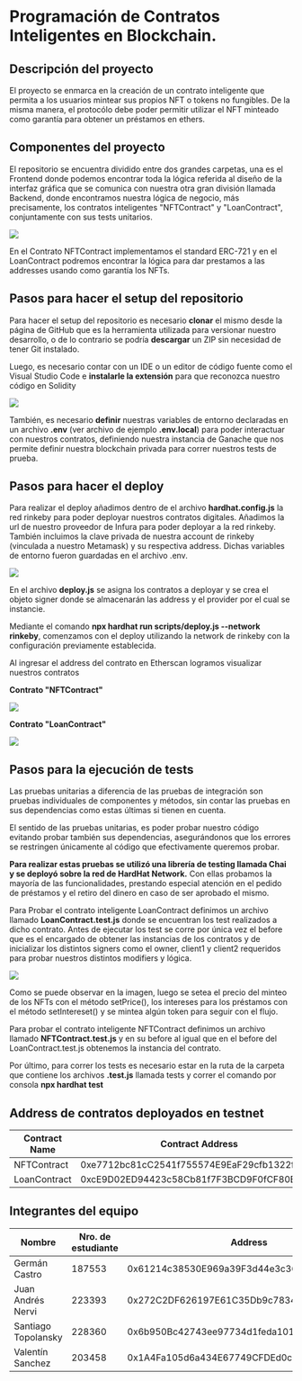 # Programación de Contratos Inteligentes en Blockchain.

## Descripción del proyecto

El proyecto se enmarca en la creación de un contrato inteligente que permita a los usuarios mintear sus propios NFT o tokens no fungibles. De la misma manera, el protocólo debe poder permitir utilizar el NFT minteado como garantía para obtener un préstamos en ethers.

## Componentes del proyecto

El repositorio se encuentra dividido entre dos grandes carpetas, una es el Frontend donde podemos encontrar toda la lógica referida al diseño de la interfaz gráfica que se comunica con nuestra otra gran división llamada Backend, donde encontramos nuestra lógica de negocio, más precisamente, los contratos inteligentes "NFTContract" y "LoanContract", conjuntamente con sus tests unitarios.

<img src="./assets/UML.jpg"/>

En el Contrato NFTContract implementamos el standard ERC-721 y en el LoanContract podremos encontrar la lógica para dar prestamos a las addresses usando como garantía los NFTs.


## Pasos para hacer el setup del repositorio

Para hacer el setup del repositorio es necesario **clonar** el mismo desde la página de GitHub que es la herramienta utilizada para versionar nuestro desarrollo, o de lo contrario se podría **descargar** un ZIP sin necesidad de tener Git instalado. 

Luego, es necesario contar con un IDE o un editor de código fuente como el Visual Studio Code e **instalarle la extensión** para que reconozca nuestro código en Solidity

<img src="./assets/solidity.png"/>

También, es necesario **definir** nuestras variables de entorno declaradas en un archivo **.env** (ver archivo de ejemplo **.env.local**) para poder interactuar con nuestros contratos, definiendo nuestra instancia de Ganache que nos permite definir nuestra blockchain privada para correr nuestros tests de prueba.

## Pasos para hacer el deploy

Para realizar el deploy añadimos dentro de el archivo **hardhat.config.js** la red rinkeby para poder deployar nuestros contratos digitales. Añadimos la url de nuestro proveedor de Infura para poder deployar a la red rinkeby. También incluimos la clave privada de nuestra account de rinkeby (vinculada a nuestro Metamask) y su respectiva address. Dichas variables de entorno fueron guardadas en el archivo .env.

<img src="./assets/rinkeby.png"/>

En el archivo **deploy.js** se asigna los contratos a deployar y se crea el objeto signer donde se almacenarán las address y el provider por el cual se instancie.

Mediante el comando **npx hardhat run scripts/deploy.js --network rinkeby**, comenzamos con el deploy utilizando la network de rinkeby con la configuración previamente establecida.

Al ingresar el address del contrato en Etherscan logramos visualizar nuestros contratos

**Contrato "NFTContract"**

<img src="./assets/NFTContract-rinkeby.png"/>

**Contrato "LoanContract"**

<img src="./assets/LoanContract-rinkeby.png"/>

## Pasos para la ejecución de tests

Las pruebas unitarias a diferencia de las pruebas de integración son pruebas individuales de componentes y métodos, sin contar las pruebas en sus dependencias como estas últimas si tienen en cuenta.

El sentido de las pruebas unitarias, es poder probar nuestro código evitando probar también sus dependencias, asegurándonos que los errores se restringen únicamente al código que efectivamente queremos probar.

**Para realizar estas pruebas se utilizó una librería de testing llamada Chai y se deployó  sobre la red de HardHat Network.** Con ellas probamos la mayoría de las funcionalidades, prestando especial atención en el pedido de préstamos y el retiro del dinero en caso de ser aprobado el mismo.

Para Probar el contrato inteligente LoanContract definimos un archivo llamado **LoanContract.test.js** donde se encuentran los test realizados a dicho contrato. Antes de ejecutar los test se corre por única vez el before que es el encargado de obtener las instancias de los contratos y de inicializar los distintos signers como el owner, client1 y client2 requeridos para probar nuestros distintos modifiers y lógica.

<img src="./assets/before-tests.png"/>

Como se puede observar en la imagen, luego se setea el precio del minteo de los NFTs con el método setPrice(), los intereses para los préstamos con el método setIntereset()  y se mintea algún token para seguir con el flujo.

Para probar el contrato inteligente NFTContract definimos un archivo llamado **NFTContract.test.js** y en su before al igual que en el before del LoanContract.test.js obtenemos la instancia del contrato.

Por último, para correr los tests es necesario estar en la ruta de la carpeta que contiene los archivos **.test.js** llamada tests y correr el comando por consola **npx hardhat test**

## Address de contratos deployados en testnet

| Contract Name | Contract Address| Contract Balance | Signer Address
|--|--|--|--|
| NFTContract | 0xe7712bc81cC2541f755574E9EaF29cfb1322f15B| 0 |0x6b950Bc42743ee97734d1feda101a2FC41542B37
| LoanContract | 0xcE9D02ED94423c58Cb81f7F3BCD9F0fCF80E1eE6| 0 |0x6b950Bc42743ee97734d1feda101a2FC41542B37



## Integrantes del equipo

| Nombre | Nro. de estudiante | Address 
|--|--|--|
| Germán Castro | 187553 | 0x61214c38530E969a39F3d44e3c36878Af74F8321
| Juan Andrés Nervi | 223393 | 0x272C2DF626197E61C35Db9c78346ddb082e209CE
| Santiago Topolansky | 228360 | 0x6b950Bc42743ee97734d1feda101a2FC41542B37
| Valentín Sanchez| 203458 | 0x1A4Fa105d6a434E67749CFDEd0c86F9d971e37C7
